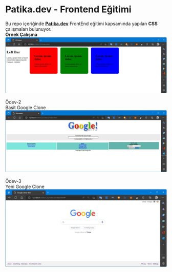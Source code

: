 # Patika.dev - Frontend Eğitimi
Bu repo içeriğinde **[Patika.dev](https://www.patika.dev/)** FrontEnd eğitimi kapsamında yapılan **CSS** çalışmaları bulunuyor.\
**Örnek Çalışma**
<BR>
![resim](../screen_shots/CSS-01.jpg) <BR>
<BR>
Ödev-2<BR>
Basit Google Clone<BR>
![resim](../screen_shots/CSS-odev-2.jpg) <BR>
<BR>
Ödev-3<BR>
Yeni Google Clone<BR>
![resim](../screen_shots/CSS-odev-3.jpg) <BR>